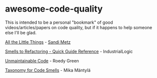 # awesome-code-quality

This is intended to be a personal "bookmark" of good videos/articles/papers on code quality, but if it happens to help someone else I'll be glad.

[All the Little Things](https://youtu.be/8bZh5LMaSmE) - [Sandi Metz](https://twitter.com/sandimetz)

[Smells to Refactoring - Quick Guide Reference](http://www.industriallogic.com/wp-content/uploads/2005/09/smellstorefactorings.pdf) - IndustrialLogic

[Unmaintainable Code](https://github.com/Droogans/unmaintainable-code) - Roedy Green

[Taxonomy for Code Smells](http://mikamantyla.eu/BadCodeSmellsTaxonomy.html) - Mika Mäntylä

